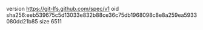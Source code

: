 version https://git-lfs.github.com/spec/v1
oid sha256:eeb539675c5d13033e832b88ce36c75db1968098c8e8a259ea5933080dd21b85
size 6511
